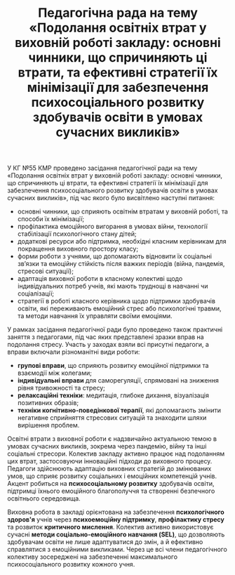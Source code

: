 ﻿---
title: "Педагогічна рада на тему «Подолання освітніх втрат у виховній роботі закладу: основні чинники, що спричиняють ці втрати, та ефективні стратегії їх мінімізації для забезпечення психосоціального розвитку здобувачів освіти в умовах сучасних викликів»"
---

У КГ №55 КМР проведено засідання педагогічної ради на тему «Подолання освітніх втрат у виховній роботі закладу: основні чинники, що спричиняють ці втрати, та ефективні стратегії їх мінімізації для забезпечення психосоціального розвитку здобувачів освіти в умовах сучасних викликів», під час якого було висвітлено наступні питання:

- основні чинники, що сприяють освітнім втратам у виховній роботі, та способи їх мінімізації;
- профілактика емоційного вигорання в умовах війни, технології стабілізації психологічного стану дітей;
- додаткові ресурси або підтримка, необхідні класним керівникам для покращення виховного простору класу;
- форми роботи з учнями, що допомагають відновити їх соціальні зв’язки та емоційну стійкість після важких періодів (війна, пандемія, стресові ситуації);
- адаптація виховної роботи в класному колективі щодо індивідуальних потреб учнів, які мають труднощі в навчанні чи соціалізації;
- стратегії в роботі класного керівника щодо підтримки здобувачів освіти, які переживають емоційний стрес або психологічні травми, та методи навчання їх управляти своїми емоціями.

У рамках засідання педагогічної ради було проведено також практичні заняття з педагогами, під час яких представлені зразки вправ на подолання стресу. Участь у заходах взяли всі присутні педагоги, а вправи включали різноманітні види роботи:

- **групові вправи**, що сприяють розвитку емоційної підтримки та взаємодії між колегами;
- **індивідуальні вправи** для саморегуляції, спрямовані на зниження рівня тривожності та стресу;
- **релаксаційні техніки**: медитація, глибоке дихання, візуалізація позитивних образів;
- **техніки когнітивно-поведінкової терапії**, які допомагають змінити негативне сприйняття стресових ситуацій та знаходити шляхи вирішення проблем.

Освітні втрати з виховної роботи є надзвичайно актуальною темою в умовах сучасних викликів, зокрема через пандемію, війну та інші соціальні стресори. Колектив закладу активно працює над подоланням цих втрат, застосовуючи інноваційні підходи до виховного процесу. Педагоги здійснюють адаптацію виховних стратегій до змінюваних умов, що сприяє розвитку соціальних і емоційних компетенцій учнів. Акцент робиться на **психосоціальному розвитку** здобувачів освіти, підтримці їхнього емоційного благополуччя та створенні безпечного освітнього середовища.

Виховна робота в закладі орієнтована на забезпечення **психологічного здоров'я** учнів через **психоемоційну підтримку**, **профілактику стресу** та розвиток **критичного мислення**. Колектив активно використовує сучасні **методи соціально-емоційного навчання (SEL)**, що дозволяють здобувачам освіти не лише адаптуватися до змін, а й ефективно справлятися з емоційними викликами. Через це всі члени педагогічного колективу зосереджені на забезпеченні максимального психосоціального розвитку кожного учня.

<slideshow />

<youtube id="njT41a1AEeM" />

